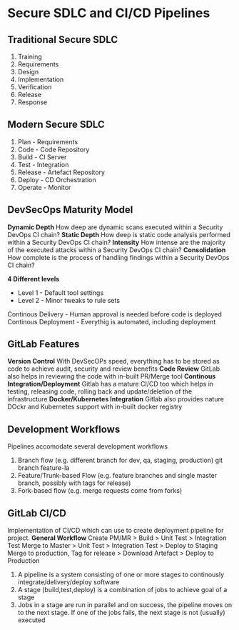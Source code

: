 # Secure SDLC and CI/CD Pipelines
## Traditional Secure SDLC
1. Training
2. Requirements
3. Design
4. Implementation
5. Verification
6. Release 
7. Response

## Modern Secure SDLC
1. Plan - Requirements
2. Code - Code Repository
3. Build - CI Server
4. Test - Integration
5. Release - Artefact Repository 
6. Deploy - CD Orchestration
7. Operate  - Monitor

## DevSecOps Maturity Model
**Dynamic Depth**
How deep are dynamic scans executed within a Security DevOps CI chain?
**Static Depth**
How deep is static code analysis performed within a Security DevOps CI chain?
**Intensity**
How intense are the majority of the executed attacks within a Security DevOps CI chain?
**Consolidation**
How complete is the process of handling findings within a Security DevOps CI chain?

**4 Different levels**
- Level 1 - Default tool settings
- Level 2 - Minor tweaks to rule sets

Continous Delivery - Human approval is needed before code is deployed
Continous Deployment - Everythig is automated, including deployment

## GitLab Features
**Version Control**
With DevSecOPs speed, everything has to be stored as code to achieve audit, security and review benefits
**Code Review**
GitLab also helps in reviewing the code with in-built PR/Merge tool
**Continous Integration/Deployment**
Gitlab has a mature CI/CD too which helps in testing, releasing code, rolling back and update/deletion of the infrastructure
**Docker/Kubernetes Integration**
Gitlab also provides nature DOckr and Kubernetes support with in-built docker registry 
## Development Workflows
Pipelines accomodate several development workflows
1. Branch flow (e.g. different branch for dev, qa, staging, production)
git branch feature-la
2. Feature/Trunk-based Flow (e.g. feature branches and single master branch, possibly with tags for release)
3. Fork-based flow (e.g. merge requests come from forks)

## GitLab CI/CD
Implementation of CI/CD which can use to create deployment pipeline for project.
**General Workflow**
Create PM/MR > Build > Unit Test > Integration Test
Merge to Master > Unit Test > Integration Test > Deploy to Staging
Merge to production, Tag for release > Download Artefact > Deploy to Production

1. A pipeline is a system consisting of one or more stages to continously integrate/delivery/deploy software
2. A stage (build,test,deploy) is a combination of jobs to achieve goal of a stage
3. Jobs in a stage are run in parallel and on success, the pipeline moves on to the next stage. If one of the jobs fails, the next stage is not (usually)  executed
